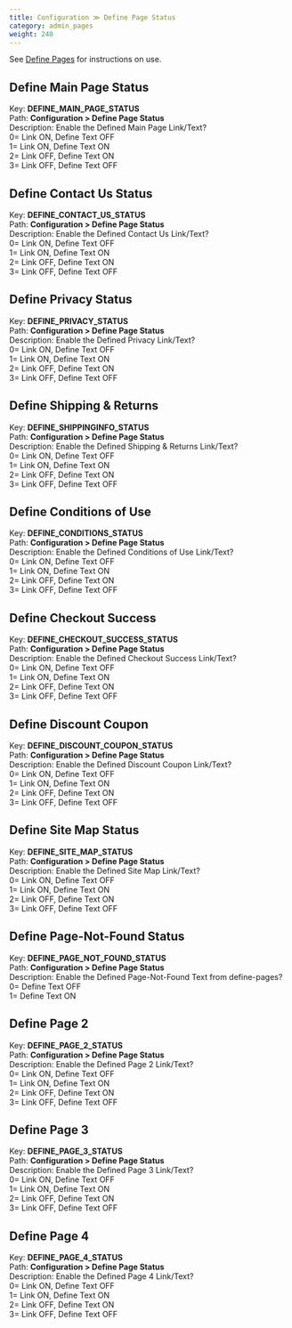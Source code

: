 ```yaml
---
title: Configuration ≫ Define Page Status
category: admin_pages
weight: 240 
---
```


See <a href="/user/template/define_pages/">Define Pages</a> for instructions on use.

<h2 id="define_main_page_status">Define Main Page Status</h2>

<div class='indent'>Key: <b>DEFINE_MAIN_PAGE_STATUS</b><br />
Path: <b>Configuration > Define Page Status</b><br />
Description: Enable the Defined Main Page Link/Text?<br />0= Link ON, Define Text OFF<br />1= Link ON, Define Text ON<br />2= Link OFF, Define Text ON<br />3= Link OFF, Define Text OFF</div>


<h2 id="define_contact_us_status">Define Contact Us Status</h2>

<div class='indent'>Key: <b>DEFINE_CONTACT_US_STATUS</b><br />
Path: <b>Configuration > Define Page Status</b><br />
Description: Enable the Defined Contact Us Link/Text?<br />0= Link ON, Define Text OFF<br />1= Link ON, Define Text ON<br />2= Link OFF, Define Text ON<br />3= Link OFF, Define Text OFF</div>


<h2 id="define_privacy_status">Define Privacy Status</h2>

<div class='indent'>Key: <b>DEFINE_PRIVACY_STATUS</b><br />
Path: <b>Configuration > Define Page Status</b><br />
Description: Enable the Defined Privacy Link/Text?<br />0= Link ON, Define Text OFF<br />1= Link ON, Define Text ON<br />2= Link OFF, Define Text ON<br />3= Link OFF, Define Text OFF</div>


<h2 id="define_shipping__returns">Define Shipping & Returns</h2>

<div class='indent'>Key: <b>DEFINE_SHIPPINGINFO_STATUS</b><br />
Path: <b>Configuration > Define Page Status</b><br />
Description: Enable the Defined Shipping & Returns Link/Text?<br />0= Link ON, Define Text OFF<br />1= Link ON, Define Text ON<br />2= Link OFF, Define Text ON<br />3= Link OFF, Define Text OFF</div>


<h2 id="define_conditions_of_use">Define Conditions of Use</h2>

<div class='indent'>Key: <b>DEFINE_CONDITIONS_STATUS</b><br />
Path: <b>Configuration > Define Page Status</b><br />
Description: Enable the Defined Conditions of Use Link/Text?<br />0= Link ON, Define Text OFF<br />1= Link ON, Define Text ON<br />2= Link OFF, Define Text ON<br />3= Link OFF, Define Text OFF</div>


<h2 id="define_checkout_success">Define Checkout Success</h2>

<div class='indent'>Key: <b>DEFINE_CHECKOUT_SUCCESS_STATUS</b><br />
Path: <b>Configuration > Define Page Status</b><br />
Description: Enable the Defined Checkout Success Link/Text?<br />0= Link ON, Define Text OFF<br />1= Link ON, Define Text ON<br />2= Link OFF, Define Text ON<br />3= Link OFF, Define Text OFF</div>


<h2 id="define_discount_coupon">Define Discount Coupon</h2>

<div class='indent'>Key: <b>DEFINE_DISCOUNT_COUPON_STATUS</b><br />
Path: <b>Configuration > Define Page Status</b><br />
Description: Enable the Defined Discount Coupon Link/Text?<br />0= Link ON, Define Text OFF<br />1= Link ON, Define Text ON<br />2= Link OFF, Define Text ON<br />3= Link OFF, Define Text OFF</div>


<h2 id="define_site_map_status">Define Site Map Status</h2>

<div class='indent'>Key: <b>DEFINE_SITE_MAP_STATUS</b><br />
Path: <b>Configuration > Define Page Status</b><br />
Description: Enable the Defined Site Map Link/Text?<br />0= Link ON, Define Text OFF<br />1= Link ON, Define Text ON<br />2= Link OFF, Define Text ON<br />3= Link OFF, Define Text OFF</div>


<h2 id="define_pagenotfound_status">Define Page-Not-Found Status</h2>

<div class='indent'>Key: <b>DEFINE_PAGE_NOT_FOUND_STATUS</b><br />
Path: <b>Configuration > Define Page Status</b><br />
Description: Enable the Defined Page-Not-Found Text from define-pages?<br />0= Define Text OFF<br />1= Define Text ON</div>


<h2 id="define_page_2">Define Page 2</h2>

<div class='indent'>Key: <b>DEFINE_PAGE_2_STATUS</b><br />
Path: <b>Configuration > Define Page Status</b><br />
Description: Enable the Defined Page 2 Link/Text?<br />0= Link ON, Define Text OFF<br />1= Link ON, Define Text ON<br />2= Link OFF, Define Text ON<br />3= Link OFF, Define Text OFF</div>


<h2 id="define_page_3">Define Page 3</h2>

<div class='indent'>Key: <b>DEFINE_PAGE_3_STATUS</b><br />
Path: <b>Configuration > Define Page Status</b><br />
Description: Enable the Defined Page 3 Link/Text?<br />0= Link ON, Define Text OFF<br />1= Link ON, Define Text ON<br />2= Link OFF, Define Text ON<br />3= Link OFF, Define Text OFF</div>


<h2 id="define_page_4">Define Page 4</h2>

<div class='indent'>Key: <b>DEFINE_PAGE_4_STATUS</b><br />
Path: <b>Configuration > Define Page Status</b><br />
Description: Enable the Defined Page 4 Link/Text?<br />0= Link ON, Define Text OFF<br />1= Link ON, Define Text ON<br />2= Link OFF, Define Text ON<br />3= Link OFF, Define Text OFF</div>


